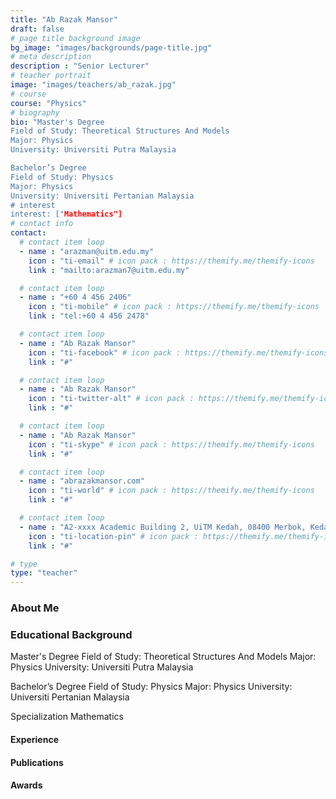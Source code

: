 ```yaml
---
title: "Ab Razak Mansor"
draft: false
# page title background image
bg_image: "images/backgrounds/page-title.jpg"
# meta description
description : "Senior Lecturer"
# teacher portrait
image: "images/teachers/ab_razak.jpg"
# course
course: "Physics"
# biography
bio: "Master's Degree 
Field of Study: Theoretical Structures And Models
Major: Physics
University: Universiti Putra Malaysia

Bachelor’s Degree 
Field of Study: Physics
Major: Physics
University: Universiti Pertanian Malaysia
# interest
interest: ["Mathematics"]
# contact info
contact:
  # contact item loop
  - name : "arazman@uitm.edu.my"
    icon : "ti-email" # icon pack : https://themify.me/themify-icons
    link : "mailto:arazman7@uitm.edu.my"

  # contact item loop
  - name : "+60 4 456 2406"
    icon : "ti-mobile" # icon pack : https://themify.me/themify-icons
    link : "tel:+60 4 456 2478"

  # contact item loop
  - name : "Ab Razak Mansor"
    icon : "ti-facebook" # icon pack : https://themify.me/themify-icons
    link : "#"

  # contact item loop
  - name : "Ab Razak Mansor"
    icon : "ti-twitter-alt" # icon pack : https://themify.me/themify-icons
    link : "#"

  # contact item loop
  - name : "Ab Razak Mansor"
    icon : "ti-skype" # icon pack : https://themify.me/themify-icons
    link : "#"

  # contact item loop
  - name : "abrazakmansor.com"
    icon : "ti-world" # icon pack : https://themify.me/themify-icons
    link : "#"

  # contact item loop
  - name : "A2-xxxx Academic Building 2, UiTM Kedah, 08400 Merbok, Kedah"
    icon : "ti-location-pin" # icon pack : https://themify.me/themify-icons
    link : "#"

# type
type: "teacher"
---
```


### About Me

### Educational Background

Master's Degree 
Field of Study: Theoretical Structures And Models
Major: Physics
University: Universiti Putra Malaysia

Bachelor’s Degree 
Field of Study: Physics
Major: Physics
University: Universiti Pertanian Malaysia

Specialization
Mathematics


#### Experience  


#### Publications  


#### Awards  
